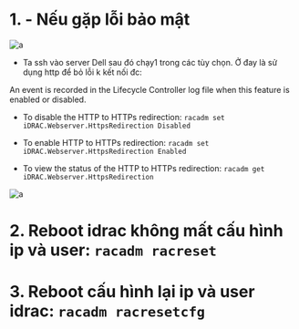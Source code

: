 # 1. - Nếu gặp lỗi bảo mật

![a](https://f10-zpcloud.zdn.vn/1146389072473952772/070c95d710a5cefb97b4.jpg)

- Ta ssh vào server Dell sau đó chạy1 trong các tùy chọn. Ở đay là sử dụng http để bỏ lỗi k kết nối đc:

An event is recorded in the Lifecycle Controller log file when this feature is enabled or disabled.

- To disable the HTTP to HTTPs redirection:
`racadm set iDRAC.Webserver.HttpsRedirection Disabled`

- To enable HTTP to HTTPs redirection:
`racadm set iDRAC.Webserver.HttpsRedirection Enabled`

- To view the status of the HTTP to HTTPs redirection:
`racadm get iDRAC.Webserver.HttpsRedirection`

![a](https://f10-zpcloud.zdn.vn/6923122767467325993/65d06450fc22227c7b33.jpg)

# 2. Reboot idrac không mất cấu hình ip và user: `racadm racreset`
# 3. Reboot cấu hình lại ip và user idrac: `racadm racresetcfg`